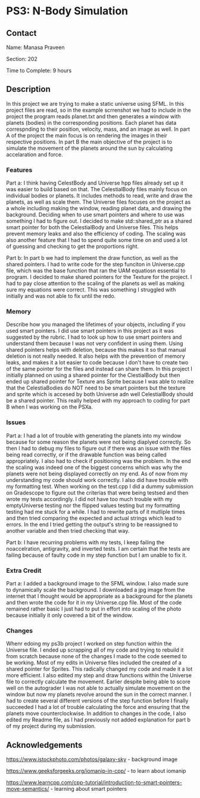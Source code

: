 # PS3: N-Body Simulation

## Contact
Name: Manasa Praveen

Section: 202

Time to Complete: 9 hours


## Description
In this project we are trying to make a static universe using SFML. In this project files are read, so in the example scrrenshot we had to include in the project the program reads planet.txt and then generates a window with planets (bodies) in the corresponding positions. Each planet has data correspnding to their position, velocity, mass, and an image as well. In part A of the project the main focus is on rendering the images in their respective positions. In part B the main objective of the project is to simulate the movement of the planets around the sun by calculating accelaration and force. 

### Features
Part a: I think having CelestBody and Universe hpp files already set up it was easier to build based on that. The CelestialBody files mainly focus on individual bodies or planets. It includes methods to read, write and draw the planets, as well as scale them. The Universe files focuses on the project as a whole including making the window, reading planet data, and drawing the background. Deciding when to use smart pointers and where to use was something I had to figure out. I decided to make std::shared_ptr<CelestialBody> as a shared smart pointer for both the CelestialBody and Universe files. This helps prevent memory leaks and also the efficiency of coding. The scaling was also another feature that I had to spend quite some time on and used a lot of guessing and checking to get the proportions right. 

Part b: In part b we had to implement the draw function, as well as the shared pointers. I had to write code for the step funciton in Universe.cpp file, which was the base function that ran the UAM equatiosn essential to program. I decided to make shared pointers for the Texture for the project. I had to pay close attention to the scaling of the planets as well as making sure my equations were correct. This was something I struggled with initially and was not able to fix until the redo. 

### Memory
Describe how you managed the lifetimes of your objects, including if you used smart pointers.
I did use smart pointers in this project as it was suggested by the rubric. I had to look up how to use smart pointers and understand them because I was not very confident in using them. Using shared pointers helps with deletion, because this makes it so that manual deletion is not really needed. It also helps with the prevention of memory leaks, and makes it a lot easier to code because I don't have to create two of the same pointer for the files and instead can share them. 
In this project I initially planned on using a shared pointer for the ClestialBody but then ended up shared pointer for Texture ans Sprite because I was able to realize that the CelestiaBodies do NOT need to be smart pointers but the texture and sprite which is accesed by both Universe adn well CelestialBody should be a shared pointer. This really helped with my approach to coding for part B when I was working on the PSXa. 

### Issues
Part a: I had a lot of trouble with generating the planets into my window because for some reason the planets were not being diaplyed correctly. So then I had to debug my files to figure out if there was an issue with the files being read correctly, or if the drawable function was being called appropriately. I also had to check if positioning was the problem. In the end the scaling was indeed one of the biggest concerns which was why the planets were not being displayed correctly on my end. 
As of now from my understanding my code should work correctly.
I also did have trouble with my formatting test. When working on the test.cpp I did a dummy submission on Gradescope to figure out the criterias that were being testsed and then wrote my tests accordingly. I did not have too much trouble with my emptyUniverse testing nor the flipped values testing but my formatting testing had me stuck for a while. I had to rewrite parts of it mutliple times and then tried comparing the expected and actual strings which lead to errors. In the end I tried getting the output's string to be reassigned to another variable and then tried checking that way. 

Part b:
I have recurring problems with my tests, I keep failing the noaccelration, antigravity, and inverted tests. I am certain that the tests are failing because of faulty code in my step function but I am unable to fix it.

### Extra Credit
Part a: I added a background image to the SFML window. I also made sure to dynamically scale the background. I downloaded a jpg image from the internet that I thought would be appropriate as a background for the planets and then wrote the code for it in my Universe.cpp file. Most of the code remained rather basic I just had to put in effort into scaling of the photo because initially it only covered a bit of the window.

### Changes
Whenr edoing my ps3b project I worked on step function within the Universe file. I ended up scrapping all of my code and trying to rebuild it from scratch because none of the changes I made to the code seemed to be working. Most of my edits in Universe files included the created of a shared pointer for Sprites. This radically changed my code and made it a lot more efficient. I also edited my step and draw functions within the Universe file to correctly calculate the movement. Earlier despite being able to score well on the autograder I was not able to actually simulate movement on the window but now my planets revolve around the sun in the correct manner. I had to create several different versions of the step function before I finally succeeded I had a lot of trouble calculating the force and ensuring that the planets move counterclockwise.
In addition to changes in the code, I also edited my Readme file, as I had previously not added explanation for part b of my project during my submission.

## Acknowledgements
https://www.istockphoto.com/photos/galaxy-sky - background image

https://www.geeksforgeeks.org/iomanip-in-cpp/ - to learn about iomanip

https://www.learncpp.com/cpp-tutorial/introduction-to-smart-pointers-move-semantics/ - learning about smart pointers
